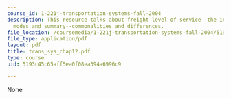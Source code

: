 ```yaml
---
course_id: 1-221j-transportation-systems-fall-2004
description: This resource talks about freight level-of-service--the inventory model,
  modes and summary--commonalities and differences.
file_location: /coursemedia/1-221j-transportation-systems-fall-2004/5193c45c65aff5ea0f08ea394a6996c9_trans_sys_chap12.pdf
file_type: application/pdf
layout: pdf
title: trans_sys_chap12.pdf
type: course
uid: 5193c45c65aff5ea0f08ea394a6996c9

---
```

None